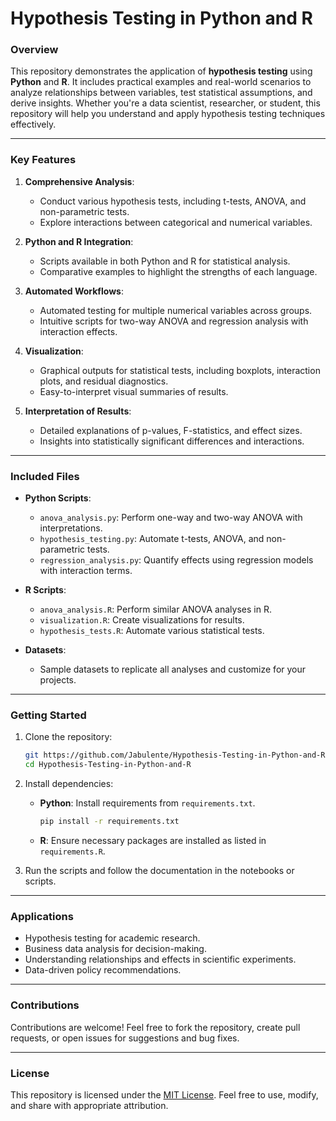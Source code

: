 # Hypothesis Testing in Python and R

### **Overview**
This repository demonstrates the application of **hypothesis testing** using **Python** and **R**. It includes practical examples and real-world scenarios to analyze relationships between variables, test statistical assumptions, and derive insights. Whether you're a data scientist, researcher, or student, this repository will help you understand and apply hypothesis testing techniques effectively.

---

### **Key Features**
1. **Comprehensive Analysis**:
   - Conduct various hypothesis tests, including t-tests, ANOVA, and non-parametric tests.
   - Explore interactions between categorical and numerical variables.

2. **Python and R Integration**:
   - Scripts available in both Python and R for statistical analysis.
   - Comparative examples to highlight the strengths of each language.

3. **Automated Workflows**:
   - Automated testing for multiple numerical variables across groups.
   - Intuitive scripts for two-way ANOVA and regression analysis with interaction effects.

4. **Visualization**:
   - Graphical outputs for statistical tests, including boxplots, interaction plots, and residual diagnostics.
   - Easy-to-interpret visual summaries of results.

5. **Interpretation of Results**:
   - Detailed explanations of p-values, F-statistics, and effect sizes.
   - Insights into statistically significant differences and interactions.

---

### **Included Files**
- **Python Scripts**:
  - `anova_analysis.py`: Perform one-way and two-way ANOVA with interpretations.
  - `hypothesis_testing.py`: Automate t-tests, ANOVA, and non-parametric tests.
  - `regression_analysis.py`: Quantify effects using regression models with interaction terms.
  
- **R Scripts**:
  - `anova_analysis.R`: Perform similar ANOVA analyses in R.
  - `visualization.R`: Create visualizations for results.
  - `hypothesis_tests.R`: Automate various statistical tests.

- **Datasets**:
  - Sample datasets to replicate all analyses and customize for your projects.

---

### **Getting Started**
1. Clone the repository:
   ```bash
   git https://github.com/Jabulente/Hypothesis-Testing-in-Python-and-R.git 
   cd Hypothesis-Testing-in-Python-and-R
   ```
2. Install dependencies:
   - **Python**: Install requirements from `requirements.txt`.
     ```bash
     pip install -r requirements.txt
     ```
   - **R**: Ensure necessary packages are installed as listed in `requirements.R`.

3. Run the scripts and follow the documentation in the notebooks or scripts.

---

### **Applications**
- Hypothesis testing for academic research.
- Business data analysis for decision-making.
- Understanding relationships and effects in scientific experiments.
- Data-driven policy recommendations.

---

### **Contributions**
Contributions are welcome! Feel free to fork the repository, create pull requests, or open issues for suggestions and bug fixes.

---

### **License**
This repository is licensed under the [MIT License](LICENSE). Feel free to use, modify, and share with appropriate attribution.

